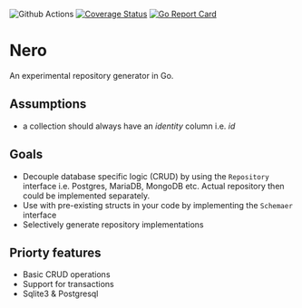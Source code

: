 ![Github Actions](https://github.com/sf9v/nero/workflows/test/badge.svg)
[![Coverage Status](https://coveralls.io/repos/github/sf9v/nero/badge.svg?branch=master)](https://coveralls.io/github/sf9v/nero?branch=master)
[![Go Report Card](https://goreportcard.com/badge/github.com/sf9v/nero)](https://goreportcard.com/report/github.com/sf9v/nero)

# Nero

An experimental repository generator in Go.

## Assumptions

- a collection should always have an *identity* column i.e. *id*

## Goals

- Decouple database specific logic (CRUD) by using the `Repository` interface i.e. Postgres, MariaDB, MongoDB etc. 
  Actual repository then could be implemented separately.
- Use with pre-existing structs in your code by implementing the `Schemaer` interface
- Selectively generate repository implementations

## Priorty features

- Basic CRUD operations
- Support for transactions
- Sqlite3 & Postgresql